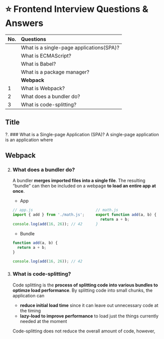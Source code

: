 # :star: Frontend Interview Questions & Answers

| No. | Questions |
|:---|:---|
| | What is a single-page applications(SPA)? |
| | What is ECMAScript? |
| | What is Babel? |
| | What is a package manager? |
| | __Webpack__ |
| 1 | What is Webpack? |
| 2 | What does a bundler do? |
| 3 | What is code-splitting? |

## Title

?. ### What is a Single-page Application (SPA)?
   A single-page application is an application where 

## Webpack

2. ### What does a bundler do?
   A bundler __merges imported files into a single file__. The resulting “bundle” can then be included on a webpage __to load an entire app at once__.
   
   - App
   
   ```js
   // app.js                            // math.js
   import { add } from './math.js';     export function add(a, b) {
                                          return a + b;
   console.log(add(16, 26)); // 42      }
   ```
   
   - Bundle
   ```js
   function add(a, b) {
     return a + b;
   }

   console.log(add(16, 26)); // 42
   ```

3. ### What is code-splitting?
   Code splitting is the __process of splitting code into various bundles to optimze load performance__. By splitting code into small chunks, the application can
   - __reduce initial load time__ since it can leave out unnecessary code at the timing
   - __lazy-load to improve performance__ to load just the things currently needed at the moment
   
   Code-splitting does not reduce the overall amount of code, however, 


